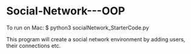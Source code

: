# Social-Network---OOP

To run on Mac: $ python3 socialNetwork_StarterCode.py

This program will create a social network environment by adding users, their connections etc.
